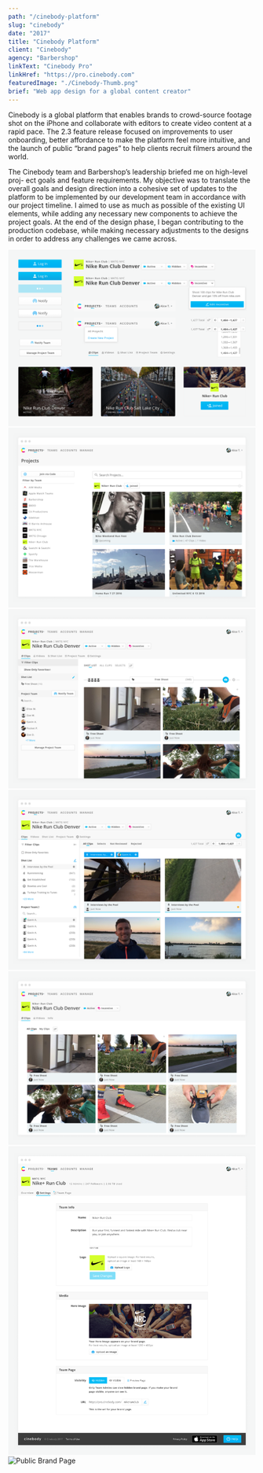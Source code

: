 ```yaml
---
path: "/cinebody-platform"
slug: "cinebody"
date: "2017"
title: "Cinebody Platform"
client: "Cinebody"
agency: "Barbershop"
linkText: "Cinebody Pro"
linkHref: "https://pro.cinebody.com"
featuredImage: "./Cinebody-Thumb.png"
brief: "Web app design for a global content creator"
---
```

Cinebody is a global platform that enables brands to crowd-source footage shot on the iPhone and collaborate with editors to create video content at a rapid pace. The 2.3 feature release focused on improvements to user onboarding, better affordance to make the platform feel more intuitive, and the launch of public “brand pages” to help clients recruit filmers around the world.

The Cinebody team and Barbershop’s leadership briefed me on high-level proj- ect goals and feature requirements. My objective was to translate the overall goals and design direction into a cohesive set of updates to the platform to be implemented by our development team in accordance with our project timeline. I aimed to use as much as possible of the existing UI elements, while adding any necessary new components to achieve the project goals. At the end of the design phase, I began contributing to the production codebase, while making necessary adjustments to the designs in order to address any challenges we came across.

![Cinebody Style Tile](./images/CB-Style-02.png 'Updates to the component library aimed at improving affordance and accommodating new features.')
![Cinebody Projects View](./images/CB-Projects-02.png 'We added search and filter functionality to make Projects easier to find.')
![Single Project View](./images/CB-Project-02.png 'The Project view header got a complete overhaul to include new features without becoming too cluttered.')
![Filtered Project View](./images/CB-Project-Filters-02.png 'Research showed that filters weren’t obvious enough and pagination became necessary on projects that have thousands of clips.')
![Project view for public users](./images/CB-Project-Public-02.png 'With the addition of public projects, we added a state for public users to view projects.')
![Project Settings](./images/CB-Project-Settings-02.png 'The 2.3 release required a revamp of project settings for the new public pages.')
![Public Brand Page](./images/CB-Brand-Page-02.png 'The new Public brand page design.')